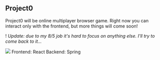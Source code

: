 ## Project0
Project0 will be online multiplayer browser game. Right now you can interact only with the frontend, but more things will come soon!

! *Update: due to my 8/5 job it's hard to focus on anything else. I'll try to come back to it...*

<img src="https://i.imgur.com/9u1oKvy.png"/>
Frontend: React
Backend: Spring
